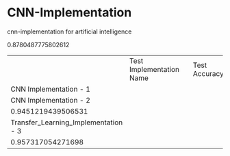 # CNN-Implementation
cnn-implementation for artificial intelligence


<table>
    <!-- <th>
    <td colspan="2">Testing Result</td>
    </th> -->
    <th>
        <td>Test Implementation Name</td>
    </th>
    <th>
    <td>Test Accuracy</td>
    </th>
    <tr>
       <td>CNN Implementation - 1</td>
    </tr>
    <tr>
        0.8780487775802612
    </tr>
    <tr>
        <td>CNN Implementation - 2</td>
    </tr>
    <tr>
        <td>0.9451219439506531</td>
    </tr>
    <tr>
        <td>Transfer_Learning_Implementation - 3</td>
     </tr>
     <tr>
        <td>0.957317054271698</td>
     </tr>
</table>
